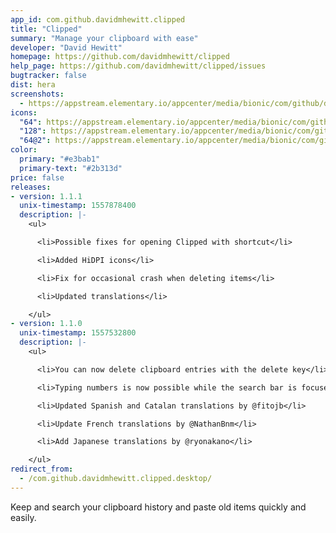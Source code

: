 ```yaml
---
app_id: com.github.davidmhewitt.clipped
title: "Clipped"
summary: "Manage your clipboard with ease"
developer: "David Hewitt"
homepage: https://github.com/davidmhewitt/clipped
help_page: https://github.com/davidmhewitt/clipped/issues
bugtracker: false
dist: hera
screenshots:
  - https://appstream.elementary.io/appcenter/media/bionic/com/github/davidmhewitt.clipped/1C8712DE837295E9F26275CD24BD99E6/screenshots/image-1_orig.png
icons:
  "64": https://appstream.elementary.io/appcenter/media/bionic/com/github/davidmhewitt.clipped/1C8712DE837295E9F26275CD24BD99E6/icons/64x64/com.github.davidmhewitt.clipped_com.github.davidmhewitt.clipped.png
  "128": https://appstream.elementary.io/appcenter/media/bionic/com/github/davidmhewitt.clipped/1C8712DE837295E9F26275CD24BD99E6/icons/128x128/com.github.davidmhewitt.clipped_com.github.davidmhewitt.clipped.png
  "64@2": https://appstream.elementary.io/appcenter/media/bionic/com/github/davidmhewitt.clipped/1C8712DE837295E9F26275CD24BD99E6/icons/64x64@2/com.github.davidmhewitt.clipped_com.github.davidmhewitt.clipped.png
color:
  primary: "#e3bab1"
  primary-text: "#2b313d"
price: false
releases:
- version: 1.1.1
  unix-timestamp: 1557878400
  description: |-
    <ul>

      <li>Possible fixes for opening Clipped with shortcut</li>

      <li>Added HiDPI icons</li>

      <li>Fix for occasional crash when deleting items</li>

      <li>Updated translations</li>

    </ul>
- version: 1.1.0
  unix-timestamp: 1557532800
  description: |-
    <ul>

      <li>You can now delete clipboard entries with the delete key</li>

      <li>Typing numbers is now possible while the search bar is focused</li>

      <li>Updated Spanish and Catalan translations by @fitojb</li>

      <li>Update French translations by @NathanBnm</li>

      <li>Add Japanese translations by @ryonakano</li>

    </ul>
redirect_from:
  - /com.github.davidmhewitt.clipped.desktop/
---
```


<p>Keep and search your clipboard history and paste old items quickly and easily.</p>
